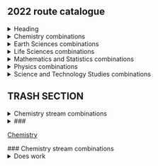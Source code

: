 ## 2022 route catalogue

<details>
<summary>Heading</summary>
<!--All you need is a blank line-->

    + markdown list 1
        + nested list 1
        + nested list 2
    + markdown list 2
</details>


<details>
<summary>Chemistry combinations</summary>
      
  + Inorganic & Materials Chemistry + Physics  
  + Inorganic & Materials Chemistry + History, Philosophy and Social Studies of Science  
  * Organic Chemistry + Biomedical Sciences  
  * Organic Chemistry + Genetics, Evolution and Environment  
  * Organic Chemistry + Molecular and Cell Biology  
  * Organic Chemistry + Neuroscience and Psychology  
  * Organic Chemistry + History, Philosophy and Social Studies of Science  
  * Physical Chemistry  
  * Physical Chemistry + Astrophysics  
  * Physical Chemistry + Physics  
  * Physical Chemistry + Geophysical Sciences  
  * Physical Chemistry + (Maths & Stats)  
  * Physical Chemistry + History, Philosophy and Social Studies of Science
</details>

<details>
  <summary>Earth Sciences combinations</summary>
  
  * Earth and Environment + Genetics, Evolution and Environment  
  * Earth and Environment + History, Philosophy and Social Studies of Science  
  * Geophysical Sciences + Physical Chemistry  
  * Geophysical Sciences + Astrophysics  
  * Geophysical Sciences + Physics  
  * Geophysical Sciences + History, Philosophy and Social Studies of Science  
</details>

<details>
  <summary>Life Sciences combinations</summary>
Biomedical Sciences + Organic Chemistry
Biomedical Sciences + Medical Physics
Biomedical Sciences + (Maths & Stats)
Biomedical Sciences + History, Philosophy and Social Studies of Science
Genetics, Evolution and Environment

Genetics, Evolution and Environment + Organic Chemistry
Genetics, Evolution and Environment + Earth and Environment
Genetics, Evolution and Environment + (Maths and Stats)
Genetics, Evolution and Environment + History, Philosophy and Social Studies of Science
Molecular and Cell Biology

Molecular and Cell Biology + Astrophysics
Molecular and Cell Biology + Physics
Molecular and Cell Biology + Organic Chemistry
Molecular and Cell Biology + (Maths & Stats)
Molecular and Cell Biology + History, Philosophy and Social Studies of Science
Neuroscience and Psychology

Neuroscience and Psychology + Organic Chemistry
Neuroscience and Psychology + Medical Physics
Neuroscience and Psychology + (Maths & Stats)
Neuroscience and Psychology + History, Philosophy and Social Studies of Science
</details>

<details>
  <summary>Mathematics and Statistics combinations</summary>
  
  * (Maths & Stats) + Physical Chemistry
  * (Maths & Stats) + Biomedical Sciences
  * (Maths & Stats) + Genetics, Evolution and Environment
  * (Maths & Stats) + Molecular and Cell Biology
  * (Maths & Stats) + Neuroscience and Psychology
  * (Maths & Stats) + Physics
  * (Maths & Stats) + Astrophysics
  
  NOTE: Maths & Stats can only be pursued as a minor stream - your other stream MUST be your major stream for year 3 (and year 4 if you stay for the MSci).

</details>

<details>
  <summary>Physics combinations</summary>

  * Astrophysics + Physical Chemistry
  * Astrophysics + Geophysical Sciences
  * Astrophysics + Molecular and Cell Biology
  * Astrophysics + History, Philosophy and Social Studies of Science
  * Astrophysics + (Maths & Stats)
  * Physics + Inorganic and Materials Chemistry
  * Physics + Physical Chemistry
  * Physics + Geophysical Sciences
  * Physics + Molecular and Cell Biology
  * Physics + (Maths & Stats)
  * Physics + History, Philosophy and Social Studies of Science
  * Medical Physics + Biomedical Sciences
  * Medical Physics + Neuroscience and Psychology
  * Medical Physics + History, Philosophy and Social Studies of Science
  
</details>

<details>
  <summary>Science and Technology Studies combinations</summary>

  * History, Philosophy and Social Studies of Science + Inorganic & Materials Chemistry
  * History, Philosophy and Social Studies of Science + Organic Chemistry
  * History, Philosophy and Social Studies of Science + Physical Chemistry
  * History, Philosophy and Social Studies of Science + Earth and Environment
  * History, Philosophy and Social Studies of Science + Geophysical Sciences
  * History, Philosophy and Social Studies of Science + Biomedical Sciences
  * History, Philosophy and Social Studies of Science + Genetics, Evolution and Environment
  * History, Philosophy and Social Studies of Science + Molecular and Cell Biology
  * History, Philosophy and Social Studies of Science + Neuroscience and Psychology
  * History, Philosophy and Social Studies of Science + Astrophysics
  * History, Philosophy and Social Studies of Science + Physics
  * History, Philosophy and Social Studies of Science + Medical Physics 
  
  
</details>



## TRASH SECTION

<details>
  <summary>Chemistry stream combinations</summary>
  Your content here...  
  
  > markup like blockquotes should even work on github!  
  
  more content here...
</details>

<details>
  <summary>###</summary>
  Your content here...
  > markup like blockquote's should even work on github!
  more content here...
</details>


[Chemistry](#CHM)
<div id="CHM"></div>
### Chemistry stream combinations
<details><summary>Does work</summary>  
[hi](https://hello.ca) 
</details>
